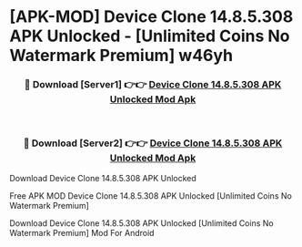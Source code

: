 # [APK-MOD] Device Clone 14.8.5.308 APK Unlocked - [Unlimited Coins No Watermark Premium] w46yh



<div align="center">
<h3>🔴 Download [Server1] 👉👉 <a href="https://momento.my/?title=Device_Clone_14.8.5.308_APK_Unlocked">Device Clone 14.8.5.308 APK Unlocked Mod Apk</a></h3><br>

<h3>🔴 Download [Server2] 👉👉 <a href="https://momento.my/?title=Device_Clone_14.8.5.308_APK_Unlocked">Device Clone 14.8.5.308 APK Unlocked Mod Apk</a></h3>
</div>



Download Device Clone 14.8.5.308 APK Unlocked 

Free APK MOD Device Clone 14.8.5.308 APK Unlocked [Unlimited Coins No Watermark Premium]

Download Device Clone 14.8.5.308 APK Unlocked [Unlimited Coins No Watermark Premium] Mod For Android
